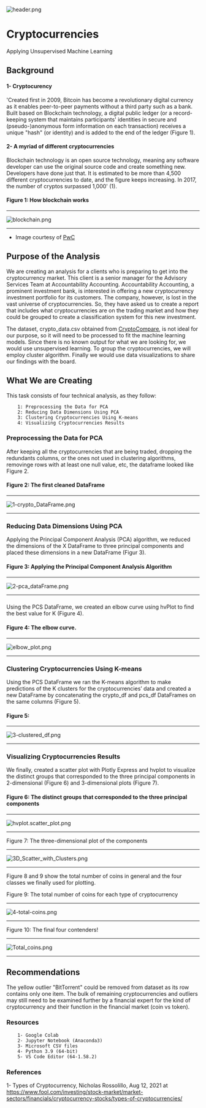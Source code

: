 
![header.png](https://github.com/BHashemi2021/Cryptocurrencies/blob/main/Resources/Images/header.png)

# Cryptocurrencies
Applying Unsupervised Machine Learning

## Background

#### 1- Cryptocurency
'Created first in 2009, Bitcoin has become a revolutionary digital currency as it enables peer-to-peer payments without a third party such as a bank. Built based on Blockchain technology, a digital public ledger (or a record-keeping system that maintains participants' identities in secure and (pseudo-)anonymous form information on each transaction) receives a unique "hash" (or identity) and is added to the end of the ledger (Figure 1). 

#### 2- A myriad of different cryptocurrencies
Blockchain technology is an open source technology, meaning any software developer can use the original source code and create something new. Developers have done just that. It is estimated to be more than 4,500 different cryptocurrencies to date, and the figure keeps increasing. In 2017, the number of cryptos surpassed 1,000' (1).  

#### Figure 1: How blockchain works

----------------------------

![blockchain.png](https://github.com/BHashemi2021/Cryptocurrencies/blob/main/Resources/Images/blockchain.png)

----------------------------
* Image courtesy of [PwC](https://www.pwc.com/us/en/industries/financial-services/fintech/bitcoin-blockchain-cryptocurrency.html)


## Purpose of the Analysis

We are creating an analysis for a clients who is preparing to get into the cryptocurrency market. This client is a senior manager for the Advisory Services Team at Accountability Accounting. Accountability Accounting, a prominent investment bank, is interested in offering a new cryptocurrency investment portfolio for its customers. The company, however, is lost in the vast universe of cryptocurrencies. So, they have asked us to create a report that includes what cryptocurrencies are on the trading market and how they could be grouped to create a classification system for this new investment.

The dataset, crypto_data.csv obtained from [CryptoCompare](https://min-api.cryptocompare.com/data/all/coinlist), is not ideal for our purpose, so it will need to be processed to fit the machine learning models. Since there is no known output for what we are looking for, we would use unsupervised learning. To group the cryptocurrencies, we will employ cluster algorithm. Finally we would use data visualizations to share our findings with the board.

## What We are Creating
This task consists of four technical analysis, as they follow:

        1: Preprocessing the Data for PCA
        2: Reducing Data Dimensions Using PCA
        3: Clustering Cryptocurrencies Using K-means
        4: Visualizing Cryptocurrencies Results


### Preprocessing the Data for PCA

After keeping all the cryptocurrencies that are being traded, dropping the redundants columns, or the ones not used in clustering algorithms, removinge rows with at least one null value, etc, the dataframe looked like Figure 2.


#### Figure 2: The first cleaned DataFrame 

----------------------------

![1-crypto_DataFrame.png](https://github.com/BHashemi2021/Cryptocurrencies/blob/main/Resources/Images/1-crypto_DataFrame.png)

----------------------------

### Reducing Data Dimensions Using PCA

Applying the Principal Component Analysis (PCA) algorithm, we reduced the dimensions of the X DataFrame to three principal components and placed these dimensions in a new DataFrame (Figur 3).

#### Figure 3: Applying the Principal Component Analysis Algorithm

----------------------------

![2-pca_dataFrame.png](https://github.com/BHashemi2021/Cryptocurrencies/blob/main/Resources/Images/2-pca_dataFrame.png)

----------------------------


### 

Using the PCS DataFrame, we created an elbow curve using hvPlot to find the best value for K (Figure 4).


#### Figure 4: The elbow curve. 

----------------------------

![elbow_plot.png](https://github.com/BHashemi2021/Cryptocurrencies/blob/main/Resources/Images/elbow_plot.png)

----------------------------


### Clustering Cryptocurrencies Using K-means

Using the PCS DataFrame we ran the K-means algorithm to make predictions of the K clusters for the cryptocurrencies’ data and created a new DataFrame by concatenating the crypto_df and pcs_df DataFrames on the same columns (Figure 5).


#### Figure 5:  

----------------------------

![3-clustered_df.png](https://github.com/BHashemi2021/Cryptocurrencies/blob/main/Resources/Images/3-clustered_df.png)

----------------------------

### Visualizing Cryptocurrencies Results

 We finally, created a scatter plot with Plotly Express and hvplot to visualize the distinct groups that corresponded to the three principal components in 2-dimensional (Figure 6) and 3-dimensional plots (Figure 7).


#### Figure 6: The distinct groups that corresponded to the three principal components 


----------------------------

![hvplot.scatter_plot.png](https://github.com/BHashemi2021/Cryptocurrencies/blob/main/Resources/Images/hvplot.scatter_plot.png)


---------------------------



Figure 7: The three-dimensional plot of the components 

---------------------------

![3D_Scatter_with_Clusters.png](https://github.com/BHashemi2021/Cryptocurrencies/blob/main/Resources/Images/3D_Scatter_with_Clusters.png)

----------------------------


Figure 8 and 9 show the total number of coins in general and the four classes we finally used for plotting.


Figure 9: The total number of coins for each type of cryptocurrency

--------------------------

![4-total-coins.png](https://github.com/BHashemi2021/Cryptocurrencies/blob/main/Resources/Images/4-total-coins.png)

--------------------------


Figure 10: The final four contenders!

--------------------------

![Total_coins.png](https://github.com/BHashemi2021/Cryptocurrencies/blob/main/Resources/Images/Total_coins.png)

--------------------------



## Recommendations
The yellow outlier "BitTorrent" could be removed from dataset as its row contains only one item. 
The bulk of remaining cryptocurrencies and outliers may still need to be examined further by a financial expert for the kind of cryptocurrency and their function in the financial market (coin vs token). 


### Resources

        1- Google Colab
        2- Jupyter Notebook (Anaconda3)
        3- Microsoft CSV files 
        4- Python 3.9 (64-bit)
        5- VS Code Editor (64-1.58.2)
        

### References 

1- Types of Cryptocurrency, Nicholas Rossolillo, Aug 12, 2021 at https://www.fool.com/investing/stock-market/market-sectors/financials/cryptocurrency-stocks/types-of-cryptocurrencies/

